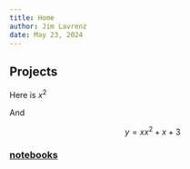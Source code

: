 ```yaml
---
title: Home
author: Jim Lavrenz
date: May 23, 2024
---
```


## Projects
Here is $x^2$

And

$$
y=xx^2+x+3
$$
### [notebooks](https://jimlavrenz.github.io/notebooks) 

